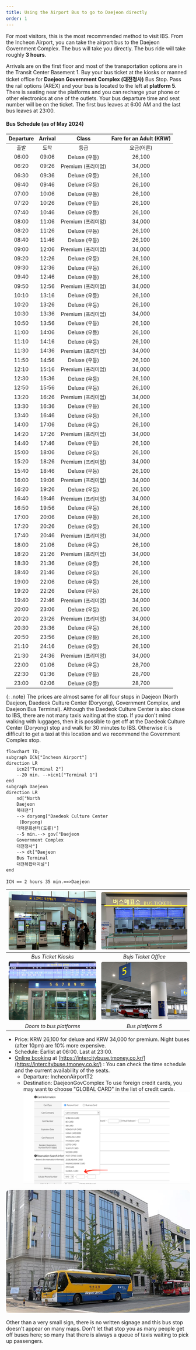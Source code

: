```yaml
---
title: Using the Airport Bus to go to Daejeon directly
order: 1
---
```

For most visitors, this is the most recommended method to visit IBS.
From the Incheon Airport, you can take the airport bus to the Daejeon Government Complex. The bus will take you directly. The bus ride will take roughly **3 hours**.

Arrivals are on the first floor and most of the transportation options are in the Transit Center Basement 1. Buy your bus ticket at the kiosks or manned ticket office for **Daejeon Government Complex (대전청사)** Bus Stop. 
Pass the rail options (AREX) and your bus is located to the left at **platform 5**. There is seating near the platforms and you can recharge your phone or other electronics at one of the outlets. Your bus departure time and seat number will be on the ticket. The first bus leaves at 6:00 AM and the last bus leaves at 23:00.

#### Bus Schedule (as of May 2024)

|	Departure	|	Arrival	|	Class	|		Fare for an Adult	(KRW)|
|  :--:	|	:--:	|	:--:	|	:--:	|
|	출발	|	도착	|	등급	|	요금(어른)	|
|	06:00	|	09:06	|	Deluxe (우등)	|	26,100	|
|	06:20	|	09:26	|	Premium (프리미엄)	|	34,000	|
|	06:30	|	09:36	|	Deluxe (우등)	|	26,100	|
|	06:40	|	09:46	|	Deluxe (우등)	|	26,100	|
|	07:00	|	10:06	|	Deluxe (우등)	|	26,100	|
|	07:20	|	10:26	|	Deluxe (우등)	|	26,100	|
|	07:40	|	10:46	|	Deluxe (우등)	|	26,100	|
|	08:00	|	11:06	|	Premium (프리미엄)	|	34,000	|
|	08:20	|	11:26	|	Deluxe (우등)	|	26,100	|
|	08:40	|	11:46	|	Deluxe (우등)	|	26,100	|
|	09:00	|	12:06	|	Premium (프리미엄)	|	34,000	|
|	09:20	|	12:26	|	Deluxe (우등)	|	26,100	|
|	09:30	|	12:36	|	Deluxe (우등)	|	26,100	|
|	09:40	|	12:46	|	Deluxe (우등)	|	26,100	|
|	09:50	|	12:56	|	Premium (프리미엄)	|	34,000	|
|	10:10	|	13:16	|	Deluxe (우등)	|	26,100	|
|	10:20	|	13:26	|	Deluxe (우등)	|	26,100	|
|	10:30	|	13:36	|	Premium (프리미엄)	|	34,000	|
|	10:50	|	13:56	|	Deluxe (우등)	|	26,100	|
|	11:00	|	14:06	|	Deluxe (우등)	|	26,100	|
|	11:10	|	14:16	|	Deluxe (우등)	|	26,100	|
|	11:30	|	14:36	|	Premium (프리미엄)	|	34,000	|
|	11:50	|	14:56	|	Deluxe (우등)	|	26,100	|
|	12:10	|	15:16	|	Premium (프리미엄)	|	34,000	|
|	12:30	|	15:36	|	Deluxe (우등)	|	26,100	|
|	12:50	|	15:56	|	Deluxe (우등)	|	26,100	|
|	13:20	|	16:26	|	Premium (프리미엄)	|	34,000	|
|	13:30	|	16:36	|	Deluxe (우등)	|	26,100	|
|	13:40	|	16:46	|	Deluxe (우등)	|	26,100	|
|	14:00	|	17:06	|	Deluxe (우등)	|	26,100	|
|	14:20	|	17:26	|	Premium (프리미엄)	|	34,000	|
|	14:40	|	17:46	|	Deluxe (우등)	|	26,100	|
|	15:00	|	18:06	|	Deluxe (우등)	|	26,100	|
|	15:20	|	18:26	|	Premium (프리미엄)	|	34,000	|
|	15:40	|	18:46	|	Deluxe (우등)	|	26,100	|
|	16:00	|	19:06	|	Premium (프리미엄)	|	34,000	|
|	16:20	|	19:26	|	Deluxe (우등)	|	26,100	|
|	16:40	|	19:46	|	Premium (프리미엄)	|	34,000	|
|	16:50	|	19:56	|	Deluxe (우등)	|	26,100	|
|	17:00	|	20:06	|	Deluxe (우등)	|	26,100	|
|	17:20	|	20:26	|	Deluxe (우등)	|	26,100	|
|	17:40	|	20:46	|	Premium (프리미엄)	|	34,000	|
|	18:00	|	21:06	|	Deluxe (우등)	|	26,100	|
|	18:20	|	21:26	|	Premium (프리미엄)	|	34,000	|
|	18:30	|	21:36	|	Deluxe (우등)	|	26,100	|
|	18:40	|	21:46	|	Deluxe (우등)	|	26,100	|
|	19:00	|	22:06	|	Deluxe (우등)	|	26,100	|
|	19:20	|	22:26	|	Deluxe (우등)	|	26,100	|
|	19:40	|	22:46	|	Premium (프리미엄)	|	34,000	|
|	20:00	|	23:06	|	Deluxe (우등)	|	26,100	|
|	20:20	|	23:26	|	Premium (프리미엄)	|	34,000	|
|	20:30	|	23:36	|	Deluxe (우등)	|	26,100	|
|	20:50	|	23:56	|	Deluxe (우등)	|	26,100	|
|	21:10	|	24:16	|	Deluxe (우등)	|	26,100	|
|	21:30	|	24:36	|	Premium (프리미엄)	|	34,000	|
|	22:00	|	01:06	|	Deluxe (우등)	|	28,700	|
|	22:30	|	01:36	|	Deluxe (우등)	|	28,700	|
|	23:00	|	02:06	|	Deluxe (우등)	|	28,700	|

{: .note}
The prices are almost same for all four stops in Daejeon (North Daejeon, Daedeok Culture Center
     (Doryong), Government Complex, and Daejeon Bus Terminal). Although the Daedeok Culture Center is also close to IBS, there are not many taxis waiting at the stop. 
     If you don't mind walking with luggages, 
     then it is possible to get off at the Daedeok Culture Center (Doryong) stop and walk for 30 minutes to IBS.
     Otherwise it is difficult to get a taxi at this location and we recommend the Government Complex stop.

```mermaid
flowchart TD;
subgraph ICN["Incheon Airport"]
direction LR
    icn2["Terminal 2"]  
    --20 min. -->icn1["Terminal 1"]
end
subgraph Daejeon
direction LR
    nd["North 
    Daejeon
    북대전"]
    --> doryong["Daedeok Culture Center
     (Doryong)
    대덕문화센터(도룡)"]
    --5 min.--> gov["Daejeon 
    Government Complex
    대전청사"]
    --> dt["Daejeon 
    Bus Terminal
    대전복합터미널"]
end

ICN == 2 hours 35 min.==>Daejeon
```

|![Bus Ticket Kiosks](/assets/images/icn2-ticket-kiosk.jpg)|![Bus ticket office](/assets/images/icn2-ticket.jpg)|
|:--:|:--:|
|*Bus Ticket Kiosks*|*Bujs Ticket Office*|
|![Door](/assets/images/icn2-door.jpg)|![Bus Platform 5](/assets/images/icn-t2-platform.jpg)|
|*Doors to bus platforms*|*Bus platform 5*|


- Price: KRW 26,100 for deluxe and KRW 34,000 for premium. Night buses (after 10pm) are 10% more expensive.
- Schedule: Earlist at 06:00. Last at 23:00.
- [Online booking](https://intercitybuse.tmoney.co.kr/) at [https://intercitybuse.tmoney.co.kr/](https://intercitybuse.tmoney.co.kr/) :  You can check the time schedule and the current availability of the seats. 
  - Departure: IncheonAirportT2
  - Destination: DaejeonGovComplex
To use foreign credit cards, you may want to choose "GLOBAL CARD" in the list of credit cards. 
![Choose "GLOBAL CARD"](/assets/images/card.png)

![Daejeon Government Complex (대전청사) Bus Stop](/assets/images/govcomplexstop.jpg)

Other than a very small sign, there is no written signage and this bus stop doesn't appear on many maps. Don't let that stop you as many people get off buses here; so many that there is always a queue of taxis waiting to pick up passengers.